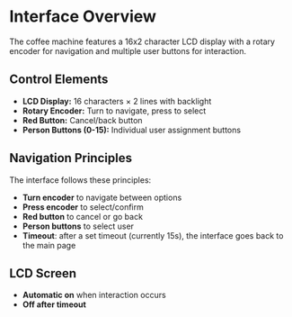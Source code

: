 # Interface Overview

The coffee machine features a 16x2 character LCD display with a rotary encoder for navigation and multiple user buttons for interaction.

## Control Elements

- **LCD Display:** 16 characters × 2 lines with backlight
- **Rotary Encoder:** Turn to navigate, press to select
- **Red Button:** Cancel/back button  
- **Person Buttons (0-15):** Individual user assignment buttons

## Navigation Principles

The interface follows these principles:  

- **Turn encoder** to navigate between options
- **Press encoder** to select/confirm
- **Red button** to cancel or go back
- **Person buttons** to select user
- **Timeout**: after a set timeout (currently 15s), the interface goes back to the main page

## LCD Screen

- **Automatic on** when interaction occurs
- **Off after timeout**